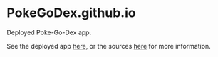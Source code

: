 # PokeGoDex.github.io
Deployed Poke-Go-Dex app. 

See the deployed app [here](https://pokegodex.github.io), or the sources [here](https://github.com/rybick/pogolitics) for more information.

##
